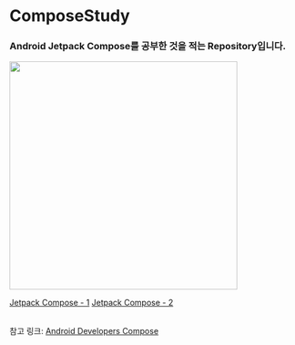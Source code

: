 # ComposeStudy
### Android Jetpack Compose를 공부한 것을 적는 Repository입니다.<br/>
<img src="https://4.bp.blogspot.com/-NnAkV5vpYuw/XNMYF4RtLvI/AAAAAAAAI70/kdgLm3cnTO4FB4rUC0v9smscN3zHJPlLgCLcBGAs/s1600/Jetpack_logo%2B%25282%2529.png" width="400">

<a href="https://github.com/zxcmnb05/ComposeStudy/blob/master/ComposeStudy/JetpackCompose-1.md">Jetpack Compose - 1</a>
<a href="https://github.com/zxcmnb05/ComposeStudy/blob/master/ComposeStudy/JetpackCompose-2.md">Jetpack Compose - 2</a>

<br/>
참고 링크: <a href="https://developer.android.com/jetpack/compose?gclid=EAIaIQobChMI9aiD37js8AIVQlRgCh3jbgBGEAAYASAAEgKMffD_BwE&gclsrc=aw.ds">
  Android Developers Compose </a>
